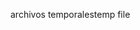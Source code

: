 <span data-ttu-id="e5b26-101">archivos temporales</span><span class="sxs-lookup"><span data-stu-id="e5b26-101">temp file</span></span>
